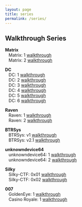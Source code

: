 ```yaml
---
layout: page
title: series
permalink: /series/
---
```


## Walkthrough Series

**Matrix**<br>
&nbsp;&nbsp;&nbsp;Matrix: 1 [walkthrough](https://bzyo.github.io/matrix-1/)<br>
&nbsp;&nbsp;&nbsp;Matrix: 2 [walkthrough](https://bzyo.github.io/matrix-2/)

**DC**<br>
&nbsp;&nbsp;&nbsp;DC: 1 [walkthrough](https://bzyo.github.io/dc-1/)<br>
&nbsp;&nbsp;&nbsp;DC: 2 [walkthrough](https://bzyo.github.io/dc-2/)<br>
&nbsp;&nbsp;&nbsp;DC: 3 [walkthrough](https://bzyo.github.io/dc-3/)<br>
&nbsp;&nbsp;&nbsp;DC: 4 [walkthrough](https://bzyo.github.io/dc-4/)<br>
&nbsp;&nbsp;&nbsp;DC: 5 [walkthrough](https://bzyo.github.io/dc-5/)<br>
&nbsp;&nbsp;&nbsp;DC: 6 [walkthrough](https://bzyo.github.io/dc-6/)

**Raven**<br>
&nbsp;&nbsp;&nbsp;Raven: 1 [walkthrough](https://bzyo.github.io/raven-1/)<br>
&nbsp;&nbsp;&nbsp;Raven: 2 [walkthrough](https://bzyo.github.io/raven-2/)

**BTRSys**<br>
&nbsp;&nbsp;&nbsp;BTRSys: v1 [walkthrough](https://bzyo.github.io/btrsys-v1/)<br>
&nbsp;&nbsp;&nbsp;BTRSys: v2.1 [walkthrough](https://bzyo.github.io/btrsys_v21/)

**unknowndevice64**<br>
&nbsp;&nbsp;&nbsp;unknowndevice64: 1 [walkthrough](https://bzyo.github.io/unknowndevice64-1/)<br>
&nbsp;&nbsp;&nbsp;unknowndevice64: 2 [walkthrough](https://bzyo.github.io/unknowndevice64-2/)

**Silky**<br>
&nbsp;&nbsp;&nbsp;Silky-CTF: 0x01 [walkthrough](https://bzyo.github.io/silky-ctf-0x01/)<br>
&nbsp;&nbsp;&nbsp;Silky-CTF: 0x02 [walkthrough](https://bzyo.github.io/silky-ctf-0x02/)

**007**<br>
&nbsp;&nbsp;&nbsp;GoldenEye: 1 [walkthrough](https://bzyo.github.io/goldeneye-1/)<br>
&nbsp;&nbsp;&nbsp;Casino Royale: 1 [walkthrough](https://bzyo.github.io/casino-royale-1/)
